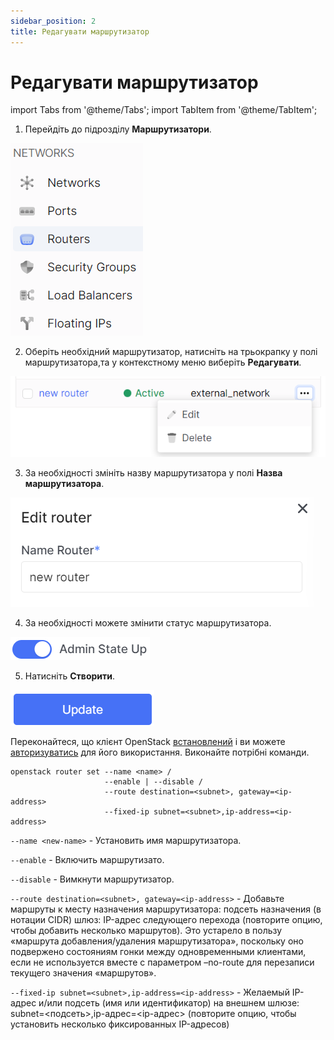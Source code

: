 ```yaml
---
sidebar_position: 2
title: Редагувати маршрутизатор
---
```


# Редагувати маршрутизатор

import Tabs from '@theme/Tabs';
import TabItem from '@theme/TabItem';

<Tabs>
<TabItem value="personal-area" label="Personal Area" default>

1. Перейдіть до підрозділу **Маршрутизатори**.

![](../../img/routers/1.png)

2. Оберіть необхідний маршрутизатор, натисніть на трьокрапку у полі маршрутизатора,та у контекстному меню виберіть **Редагувати**.

![](../../img/routers/14.png)

3. За необхідності змініть назву маршрутизатора у полі **Назва маршрутизатора**.

![](../../img/routers/15.png)

4. За необхідності можете змінити статус маршрутизатора.

![](../../img/routers/16.png)

5. Натисніть **Створити**.

![](../../img/routers/17.png)

</TabItem>
<TabItem value="openstack" label="Openstack CLI">

Переконайтеся, що клієнт OpenStack [встановлений](#) і ви можете [авторизуватись](#) для його використання. Виконайте потрібні команди.    

```
openstack router set --name <name> / 
                     --enable | --disable / 
                     --route destination=<subnet>, gateway=<ip-address>
                     --fixed-ip subnet=<subnet>,ip-address=<ip-address>
```

`--name <new-name>` - Установить имя маршрутизатора.

`--enable` - Включить маршрутизато.

`--disable` - Вимкнути маршрутизатор.

`--route destination=<subnet>, gateway=<ip-address>` - Добавьте маршруты к месту назначения маршрутизатора: подсеть назначения (в нотации CIDR) шлюз: IP-адрес следующего перехода (повторите опцию, чтобы добавить несколько маршрутов). Это устарело в пользу «маршрута добавления/удаления маршрутизатора», поскольку оно подвержено состояниям гонки между одновременными клиентами, если не используется вместе с параметром –no-route для перезаписи текущего значения «маршрутов».

`--fixed-ip subnet=<subnet>,ip-address=<ip-address>` - Желаемый IP-адрес и/или подсеть (имя или идентификатор) на внешнем шлюзе: subnet=<подсеть>,ip-адрес=<ip-адрес> (повторите опцию, чтобы установить несколько фиксированных IP-адресов)


</TabItem>
</Tabs>
